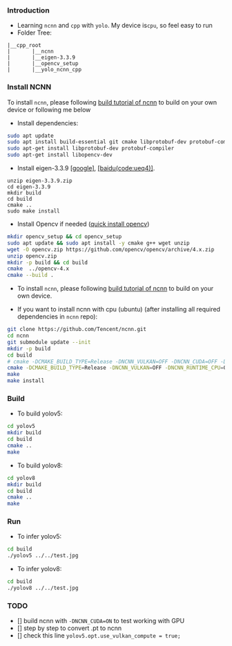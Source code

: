 <!-- Everylink I used to install =))
https://github.com/Tencent/ncnn/issues/3936
https://medium.com/mlearning-ai/deployment-of-pytorch-model-using-ncnn-bceff5d846b0
https://github.com/freshtechyy/NCNN-Deployment-image-classification-example/tree/main
https://docs.ultralytics.com/modes/export/#key-features-of-export-mode
https://convertmodel.com/#outputFormat=ncnn
https://github.com/daquexian/onnx-simplifier
https://github.com/nihui/ncnn-assets/tree/master/models
https://github.com/Tencent/ncnn/discussions/4541
https://github.com/triple-Mu/ncnn-examples/blob/main/cpp/yolov5/CMakeLists.txt
https://docs.opencv.org/4.x/d7/d9f/tutorial_linux_install.html
https://github.com/Tencent/ncnn/issues/3578
https://github.com/atanmarko/ncnn-with-cuda
 -->
### Introduction
- Learning `ncnn` and `cpp` with `yolo`. My device is`cpu`, so feel easy to run
- Folder Tree:
```
|__cpp_root
|       |__ncnn
|       |__eigen-3.3.9
|       |__opencv_setup
|       |__yolo_ncnn_cpp
```

### Install NCNN

To install `ncnn`, please following [build tutorial of ncnn](https://github.com/Tencent/ncnn/wiki/how-to-build) to build on your own device or following me below 
<!-- https://waittim.github.io/2020/11/10/build-ncnn/ -->

- Install dependencies:

```bash
sudo apt update
sudo apt install build-essential git cmake libprotobuf-dev protobuf-compiler libvulkan-dev vulkan-utils libopencv-dev
sudo apt-get install libprotobuf-dev protobuf-compiler
sudo apt-get install libopencv-dev
```

- Install eigen-3.3.9 [[google]](https://drive.google.com/file/d/1rqO74CYCNrmRAg8Rra0JP3yZtJ-rfket/view?usp=sharing), [[baidu(code:ueq4)]](https://pan.baidu.com/s/15kEfCxpy-T7tz60msxxExg).

```shell
unzip eigen-3.3.9.zip
cd eigen-3.3.9
mkdir build
cd build
cmake ..
sudo make install
```

- Install Opencv if needed ([quick install opencv](https://docs.opencv.org/4.x/d7/d9f/tutorial_linux_install.html))

```bash
mkdir opencv_setup && cd opencv_setup
sudo apt update && sudo apt install -y cmake g++ wget unzip
wget -O opencv.zip https://github.com/opencv/opencv/archive/4.x.zip
unzip opencv.zip
mkdir -p build && cd build
cmake  ../opencv-4.x
cmake --build .
```

- To install `ncnn`, please following [build tutorial of ncnn](https://github.com/Tencent/ncnn/wiki/how-to-build) to build on your own device.
<!-- https://waittim.github.io/2020/11/10/build-ncnn/ -->


- If you want to install ncnn with cpu (ubuntu) (after installing all required dependencies in `ncnn` repo):

```bash
git clone https://github.com/Tencent/ncnn.git
cd ncnn
git submodule update --init
mkdir -p build
cd build
# cmake -DCMAKE_BUILD_TYPE=Release -DNCNN_VULKAN=OFF -DNCNN_CUDA=OFF -DNCNN_RUNTIME_CPU=ON  -DNCNN_SYSTEM_GLSLANG=ON -DNCNN_SHARED_LIB=ON ..
cmake -DCMAKE_BUILD_TYPE=Release -DNCNN_VULKAN=OFF -DNCNN_RUNTIME_CPU=ON -DNCNN_SYSTEM_GLSLANG=ON -DNCNN_BUILD_EXAMPLES=OFF -DNCNN_SHARED_LIB=ON ..
make
make install
```

### Build

- To build yolov5:
```bash
cd yolov5
mkdir build
cd build
cmake ..
make
```

- To build yolov8:
```bash
cd yolov8
mkdir build
cd build
cmake ..
make
```

### Run

- To infer yolov5:
```bash
cd build
./yolov5 ../../test.jpg
```

- To infer yolov8:
```bash
cd build
./yolov8 ../../test.jpg
```

### TODO
- [] build ncnn with `-DNCNN_CUDA=ON` to test working with GPU
- [] step by step to convert .pt to ncnn
- [] check this line `yolov5.opt.use_vulkan_compute = true;`